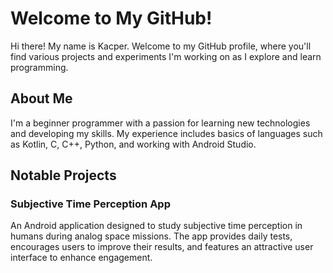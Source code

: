 # Welcome to My GitHub!  

Hi there! My name is Kacper. Welcome to my GitHub profile, where you'll find various projects and experiments I'm working on as I explore and learn programming.  

## About Me  

I'm a beginner programmer with a passion for learning new technologies and developing my skills. My experience includes basics of languages such as Kotlin, C, C++, Python, and working with Android Studio.  

## Notable Projects  

### Subjective Time Perception App  
An Android application designed to study subjective time perception in humans during analog space missions. The app provides daily tests, encourages users to improve their results, and features an attractive user interface to enhance engagement.  
